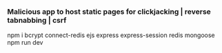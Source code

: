 ### Malicious app to host static pages for clickjacking | reverse tabnabbing | csrf

npm i bcrypt connect-redis ejs express express-session redis mongoose
npm run dev